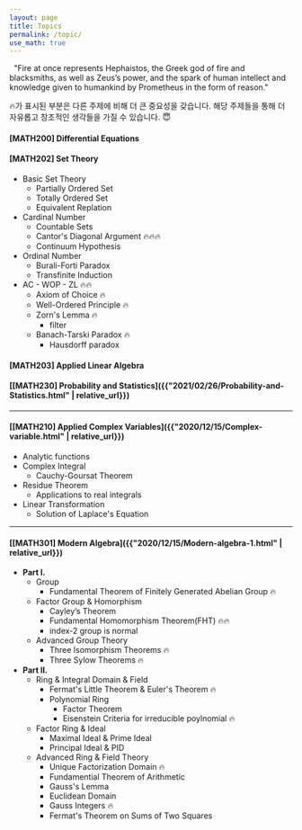 ```yaml
---
layout: page
title: Topics
permalink: /topic/
use_math: true
---
```


<div class="statement">

&nbsp; "Fire at once represents Hephaistos, the Greek god of fire and blacksmiths, as well as Zeus’s power, and the spark of human intellect and knowledge given to humankind by Prometheus in the form of reason."

</div>

🔥가 표시된 부분은 다른 주제에 비해 더 큰 중요성을 갖습니다. 해당 주제들을 통해 더 자유롭고 창조적인 생각들을 가질 수 있습니다. 😇


#### [MATH200] Differential Equations

#### [MATH202] Set Theory
- Basic Set Theory
  - Partially Ordered Set
  - Totally Ordered Set
  - Equivalent Replation
- Cardinal Number
  - Countable Sets
  - Cantor's Diagonal Argument 🔥🔥🔥
  - Continuum Hypothesis
- Ordinal Number
  - Burali-Forti Paradox
  - Transfinite Induction
- AC - WOP - ZL 🔥🔥
  - Axiom of Choice 🔥
  - Well-Ordered Principle 🔥
  - Zorn's Lemma 🔥
    - filter
  - Banach-Tarski Paradox 🔥
    - Hausdorff paradox

#### [MATH203] Applied Linear Algebra

#### [[MATH230] Probability and Statistics]({{"2021/02/26/Probability-and-Statistics.html" | relative_url}})



<hr>

#### [[MATH210] Applied Complex Variables]({{"2020/12/15/Complex-variable.html" | relative_url}})
- Analytic functions
- Complex Integral
  - Cauchy-Goursat Theorem
- Residue Theorem
  - Applications to real integrals
- Linear Transformation
  - Solution of Laplace's Equation

<hr>

#### [[MATH301] Modern Algebra]({{"2020/12/15/Modern-algebra-1.html" | relative_url}})
- **Part Ⅰ.**
  - Group
    - Fundamental Theorem of Finitely Generated Abelian Group 🔥
  - Factor Group & Homorphism
    - Cayley’s Theorem
    - Fundamental Homomorphism Theorem(FHT) 🔥🔥
    - index-2 group is normal
  - Advanced Group Theory
    - Three Isomorphism Theorems 🔥
    - Three Sylow Theorems 🔥
- **Part Ⅱ.**
  - Ring & Integral Domain & Field
    - Fermat's Little Theorem & Euler's Theorem 🔥
    - Polynomial Ring
      - Factor Theorem
      - Eisenstein Criteria for irreducible poylnomial 🔥
  - Factor Ring & Ideal
    - Maximal Ideal & Prime Ideal
    - Principal Ideal & PID
  - Advanced Ring & Field Theory
    - Unique Factorization Domain 🔥
    - Fundamential Theorem of Arithmetic
    - Gauss's Lemma
    - Euclidean Domain
    - Gauss Integers 🔥
    - Fermat's Theorem on Sums of Two Squares
